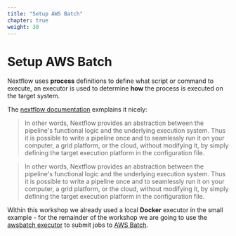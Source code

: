 ```yaml
---
title: "Setup AWS Batch"
chapter: true
weight: 30
---
```


# Setup AWS Batch

Nextflow uses **process** definitions to define what script or command to execute, an executor is used to determine **how** the process is executed on the target system.

The [nextflow documentation](https://www.nextflow.io/docs/latest/basic.html#execution-abstraction) exmplains it nicely:

> In other words, Nextflow provides an abstraction between the pipeline's functional logic and the underlying execution system. Thus it is possible to write a pipeline once and to seamlessly run it on your computer, a grid platform, or the cloud, without modifying it, by simply defining the target execution platform in the configuration file.

> In other words, Nextflow provides an abstraction between the pipeline's functional logic and the underlying execution system. Thus it is possible to write a pipeline once and to seamlessly run it on your computer, a grid platform, or the cloud, without modifying it, by simply defining the target execution platform in the configuration file.

Within this workshop we already used a local **Docker** executor in the small example - for the remainder of the workshop we are going to use the [awsbatch executor](https://www.nextflow.io/docs/latest/awscloud.html#aws-batch) to submit jobs to [AWS Batch](https://aws.amazon.com/batch/).

